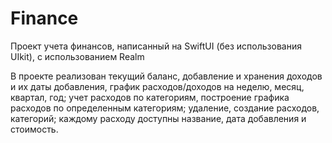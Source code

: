 # Finance
Проект учета финансов, написанный на SwiftUI (без использования UIkit), c использованием Realm

В проекте реализован текущий баланс, добавление и хранения доходов и их даты добавления,
график расходов/доходов на неделю, месяц, квартал, год; учет расходов по категориям,
построение графика расходов по определенным категориям; удаление, создание расходов, категорий;
каждому расходу доступны название, дата добавления и стоимость.
